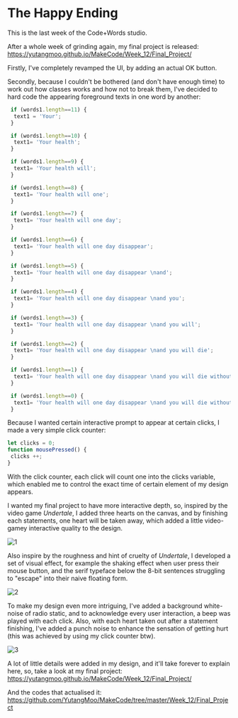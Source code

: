 # The Happy Ending

This is the last week of the Code+Words studio. 

After a whole week of grinding again, my final project is released:
https://yutangmoo.github.io/MakeCode/Week_12/Final_Project/

Firstly, I've completely revamped the UI, by adding an actual OK button.

Secondly, because I couldn't be bothered (and don't have enough time) to work out how classes works and how not to break them, I've decided to hard code the appearing foreground texts in one word by another:

```javascript
 if (words1.length==11) {
  text1 = 'Your';
 }

 if (words1.length==10) {
  text1= 'Your health';
 }

 if (words1.length==9) {
  text1= 'Your health will';
 }

 if (words1.length==8) {
  text1= 'Your health will one';
 }

 if (words1.length==7) {
  text1= 'Your health will one day';
 }

 if (words1.length==6) {
  text1= 'Your health will one day disappear';
 }

 if (words1.length==5) {
  text1= 'Your health will one day disappear \nand';
 }

 if (words1.length==4) {
  text1= 'Your health will one day disappear \nand you';
 }

 if (words1.length==3) {
  text1= 'Your health will one day disappear \nand you will';
 }

 if (words1.length==2) {
  text1= 'Your health will one day disappear \nand you will die';
 }

 if (words1.length==1) {
  text1= 'Your health will one day disappear \nand you will die without';
 }

 if (words1.length==0) {
  text1= 'Your health will one day disappear \nand you will die without meaning.';
 }
```

Because I wanted certain interactive prompt to appear at certain clicks, I made a very simple click counter:

```javascript
let clicks = 0;
function mousePressed() {
 clicks ++;
}
```

With the click counter, each click will count one into the clicks variable, which enabled me to control the exact time of certain element of my design appears.

I wanted my final project to have more interactive depth, so, inspired by the video game *Undertale*, I added three hearts on the canvas, and by finishing each statements, one heart will be taken away, which added a little video-gamey interactive quality to the design.

![1](/Users/yutang/Documents/GitHub/MakeCode/Week_12/Images/1.png)

Also inspire by the roughness and hint of cruelty of *Undertale*, I developed a set of visual effect, for example the shaking effect when user press their mouse button, and the serif typeface below the 8-bit sentences struggling to "escape" into their naive floating form.

![2](/Users/yutang/Documents/GitHub/MakeCode/Week_12/Images/2.png)

To make my design even more intriguing, I've added a background white-noise of radio static, and to acknowledge every user interaction, a beep was played with each click. Also, with each heart taken out after  a statement finishing, I've added a punch noise to enhance the sensation of getting hurt (this was achieved by using my click counter btw).

![3](/Users/yutang/Documents/GitHub/MakeCode/Week_12/Images/3.gif)

A lot of little details were added in my design, and it'll take forever to explain here, so, take a look at my final project:
https://yutangmoo.github.io/MakeCode/Week_12/Final_Project/

And the codes that actualised it:
https://github.com/YutangMoo/MakeCode/tree/master/Week_12/Final_Project